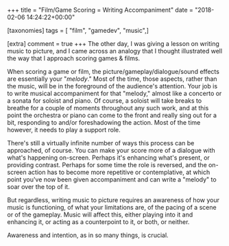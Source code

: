 +++
title = "Film/Game Scoring = Writing Accompaniment"
date = "2018-02-06 14:24:22+00:00"

[taxonomies]
tags = [ "film", "gamedev", "music",]

[extra]
comment = true
+++
The other day, I was giving a lesson on writing music to picture, and I came across an analogy that I thought illustrated well the way that I approach scoring games &amp; films.
<!-- more -->
When scoring a game or film, the picture/gameplay/dialogue/sound effects are essentially your "<em>melody</em>." Most of the time, those aspects, rather than the music, will be in the foreground of the audience's attention. Your job is to write musical accompaniment for that "melody," almost like a concerto or a sonata for soloist and piano. Of course, a soloist will take breaks to breathe for a couple of moments throughout any such work, and at this point the orchestra or piano can come to the front and really sing out for a bit, responding to and/or foreshadowing the action. Most of the time however, it needs to play a support role.

There's still a virtually infinite number of ways this process can be approached, of course. You can make your score more of a dialogue with what's happening on-screen. Perhaps it's enhancing what's present, or providing contrast. Perhaps for some time the role is reversed, and the on-screen action has to become more repetitive or contemplative, at which point you've now been given accompaniment and can write a "melody" to soar over the top of it.

But regardless, writing music to picture requires an awareness of how your music is functioning, of what your limitations are, of the pacing of a scene or of the gameplay. Music will affect this, either playing into it and enhancing it, or acting as a counterpoint to it, or both, or neither.

Awareness and intention, as in so many things, is crucial.
